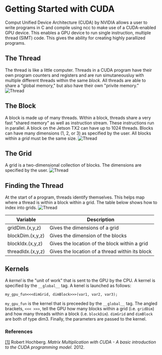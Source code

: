 # Getting Started with CUDA
Comput Unified Device Architecture (CUDA) by NVIDIA allows a user to write programs in C and compile using ncc to make use of a CUDA-enabled GPU device. This enables a GPU device to run single instruction, multiple thread (SIMT) code. This gives the ability for creating highly parallized programs.

## The Thread
The thread is like a little computer. Threads in a CUDA program have their own program counters and registers and are run simutaneousluy with multiple different threads within the same _block_. All threads are able to share a "global memory," but also have their own "privite memory."
![Thread](https://github.com/matthewdhanley/jetson-tx2/blob/master/cuda/intro/img/thread.png)
## The Block
A block is made up of many threads. Within a block, threads share a very fast "shared memory" as well as instruction stream. These instructions run in parallel. A block on the Jetson TX2 can have up to 1024 threads. Blocks can have many dimensions (1, 2, or 3) as specified by the user. All blocks within a _grid_ must be the same size.
![Thread](https://github.com/matthewdhanley/jetson-tx2/blob/master/cuda/intro/img/block.png)
## The Grid
A grid is a two-dimensional collection of blocks. The dimensions are specified by the user.
![Thread](https://github.com/matthewdhanley/jetson-tx2/blob/master/cuda/intro/img/grid.png)
## Finding the Thread
At the start of a program, threads identify themselves. This helps map where a thread is within a block within a grid. The table below shows how to index into grids.
![Thread](https://github.com/matthewdhanley/jetson-tx2/blob/master/cuda/intro/img/full.png)

| Variable | Description |
| --- | --- |
| gridDim.(x,y,z) | Gives the dimensions of a grid |
| blockDim.(x,y,z) | Gives the dimension of the blocks |
| blockIdx.(x,y,z) | Gives the location of the block within a grid |
| threadIdx.(x,y,z) | Gives the location of a thread within its block |

## Kernels
A _kernel_ is the "unit of work" that is sent to the GPU by the CPU. A kernel is specified by the `__global__` tag. A kenel is launched as follows:
```
my_gpu_fun<<<dimGrid, dimBlock>>>(var1, var2, var3);
```
`my_gpu_fun` is the kernel that is preceeded by the `__global__` tag. The angled brackets, `<<< >>>`, tell the GPU how many blocks within a grid (i.e. `gridDim`) and how many threads within a block (i.e. `blockDim`). `dimGrid` and `dimBlock` are both of type dim3. Finally, the parameters are passed to the kernel.

### References
[[1]](https://www.shodor.org/media/content/petascale/materials/UPModules/matrixMultiplication/moduleDocument.pdf) Robert Hochberg. _Matrix Multiplication with CUDA - A basic introduction to the CUDA programming model._ 2012.
